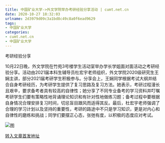 ```yaml
---
title: 中国矿业大学->外文学院举办考研经验分享活动 | cumt.net.cn
date: 2020-10-27 18:32:03
urlname: 2d3979d09c3a1bd8c49c8a0f6ead9629
tags: 
- 中国矿业大学
categories:
- cumt.net.cn
- 中国矿业大学
---
```

考研经验分享

10月22日晚，外文学院在竹苑3号楼学生活动室举办学长学姐面对面活动之考研经验分享。活动由2021届本科生辅导员杜宏宇老师组织，外文学院2020级研究生王娴主讲，部分2021届考研学生积极参与。分享会上，王娴同学根据考试大纲并结合自身考研经历，为考研学生提供了复习思路及复习方法。她表示，考研过程漫长且艰辛，要求备考者具有较高的自律性；她分享了不同专业备考的学习资料并叮嘱考研学生们要有策略性地背诵理论知识和有针对性地做练习题；备考过程中要根据自身情况合理安排复习时间，切忌盲目跟风而适得其反。最后，杜宏宇老师强调了合理的学习计划以及坚持的重要性，考研的路途中不只是学习知识，更是对内心和自律性的磨练和挑战；同学们要摆正心态，张弛有度，以积极的态度应对考试。

![图](http://xwzx.cumt.edu.cn/_upload/article/images/db/21/3e0efc574a97afbf9dc09fb9add4/7ed408a6-a6f5-4365-9988-9dd1fcfe85f0.jpg)

[转入文章首发地址](http://xwzx.cumt.edu.cn/d5/b5/c523a578997/page.htm)